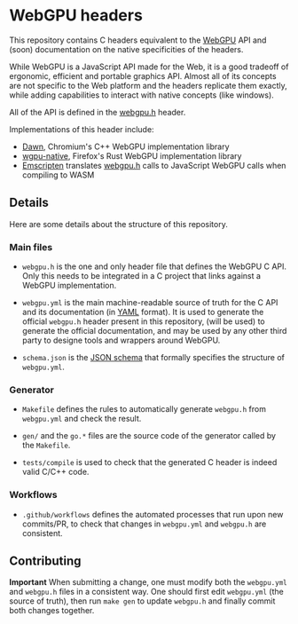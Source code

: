 # WebGPU headers

This repository contains C headers equivalent to the [WebGPU](https://gpuweb.github.io/gpuweb/) API and (soon) documentation on the native specificities of the headers.

While WebGPU is a JavaScript API made for the Web, it is a good tradeoff of ergonomic, efficient and portable graphics API.
Almost all of its concepts are not specific to the Web platform and the headers replicate them exactly, while adding capabilities to interact with native concepts (like windows).

All of the API is defined in the [webgpu.h](./webgpu.h) header.

Implementations of this header include:

 - [Dawn](https://dawn.googlesource.com/dawn), Chromium's C++ WebGPU implementation library
 - [wgpu-native](https://github.com/gfx-rs/wgpu-native), Firefox's Rust WebGPU implementation library
 - [Emscripten](https://github.com/emscripten-core/emscripten/blob/main/src/library_webgpu.js) translates [webgpu.h](./webgpu.h) calls to JavaScript WebGPU calls when compiling to WASM

## Details

Here are some details about the structure of this repository.

### Main files

 - `webgpu.h` is the one and only header file that defines the WebGPU C API. Only this needs to be integrated in a C project that links against a WebGPU implementation.

 - `webgpu.yml` is the main machine-readable source of truth for the C API and its documentation (in [YAML](https://yaml.org/) format). It is used to generate the official `webgpu.h` header present in this repository, (will be used) to generate the official documentation, and may be used by any other third party to designe tools and wrappers around WebGPU.

 - `schema.json` is the [JSON schema](https://json-schema.org/) that formally specifies the structure of `webgpu.yml`.

### Generator

 - `Makefile` defines the rules to automatically generate `webgpu.h` from `webgpu.yml` and check the result.

 - `gen/` and the `go.*` files are the source code of the generator called by the `Makefile`.

 - `tests/compile` is used to check that the generated C header is indeed valid C/C++ code.

### Workflows

 - `.github/workflows` defines the automated processes that run upon new commits/PR, to check that changes in `webgpu.yml` and `webgpu.h` are consistent.

## Contributing

**Important** When submitting a change, one must modify both the `webgpu.yml` and `webgpu.h` files in a consistent way. One should first edit `webgpu.yml` (the source of truth), then run `make gen` to update `webgpu.h` and finally commit both changes together.
